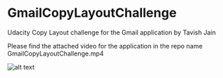 # GmailCopyLayoutChallenge
Udacity Copy Layout challenge for the Gmail application by Tavish Jain

Please find the attached video for the application in the repo name GmailCopyLayoutChallenge.mp4


![alt text](http://https://github.com/tavishjain/GmailCopyLayoutChallenge/blob/master/Screenshot_2018-04-09-21-01-35-993_com.udacity.example.gmailcopylayoutchallenge.png)
